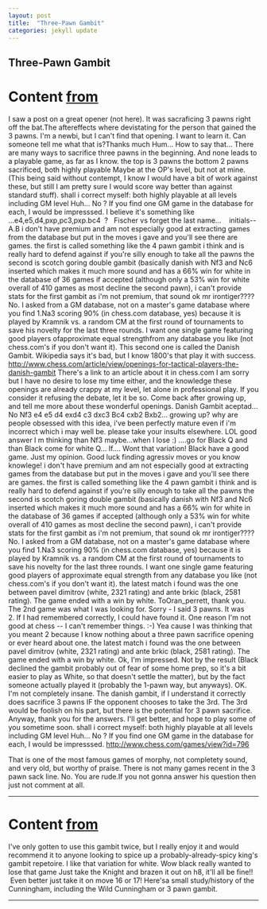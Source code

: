```yaml
---
layout: post
title:  "Three-Pawn Gambit"
categories: jekyll update
---
```


## Three-Pawn Gambit
# Content [from](https://www.chess.com/forum/view/chess-openings/sacrafice-3-pawns-to-open)
I saw a post on a great opener (not here).
It was sacraficing 3 pawns right off the bat.The aftereffects where devistating for the person that gained the 3 pawns.
I'm a newbi, but I can't find that opening. I want to learn it.
Can someone tell me what that is?Thanks much
Hum... How to say that...
There are many ways to sacrifice three pawns in the beginning. And none leads to a playable game, as far as I know.
the top is 3 pawns the bottom 2 pawns sacrificed, both highly playable
Maybe at the OP's level, but not at mine. (This being said without contempt, I know I would have a bit of work against these, but still I am pretty sure I would score way better than against standard stuff).
shall i correct myself: both highly playable at all levels including GM level
Huh... No ?
If you find one GM game in the database for each, I would be impresssed.
I believe it's something like ...e4,e5,d4,pxp,pc3,pxp.bc4  ?   Fischer vs forget the last name...    initials--A.B
i don't have premium and am not especially good at extracting games from the database but put in the moves i gave and you'll see there are games. the first is called something like the 4 pawn gambit i think and is really hard to defend against if you're silly enough to take all the pawns the second is scotch goring double gambit (basically danish with Nf3 and Nc6 inserted which makes it much more sound and has a 66% win for white in the database of 36 games if accepted (although only a 53% win for white overall of 410 games as most decline the second pawn), i can't provide stats for the first gambit as i'm not premium, that sound ok mr irontiger????
No.
I asked from a GM database, not on a master's game database where you find 1.Na3 scoring 90% (in chess.com database, yes) because it is played by Kramnik vs. a random CM at the first round of tournaments to save his novelty for the last three rounds.
I want one single game featuring good players ofapproximate equal strengthfrom any database you like (not chess.com's if you don't want it).
This second one is called the Danish Gambit. Wikipedia says it's bad, but I know 1800's that play it with success.
http://www.chess.com/article/view/openings-for-tactical-players-the-danish-gambit
There's a link to an article about it in chess.com
I am sorry but I have no desire to lose my time either, and the knowledge these openings are already crappy at my level, let alone in professional play.
If you consider it refusing the debate, let it be so. Come back after growing up, and tell me more about these wonderful openings.
Danish Gambit aceptad... No Nf3
e4 e5
d4 exd4
c3 dxc3
Bc4 cxb2
Bxb2...
growing up? why are people obsessed with this idea, i've been perfectly mature even if i'm incorrect which i may well be. please take your insults elsewhere.
LOL good answer
I m thinking than Nf3 maybe...when I lose :)
....go for Black Q and than Black come for white Q... If.... Wont that variation! Black have a good game. Just my opinion. Good luck finding agressiv moves or you know knowlege!
i don't have premium and am not especially good at extracting games from the database but put in the moves i gave and you'll see there are games. the first is called something like the 4 pawn gambit i think and is really hard to defend against if you're silly enough to take all the pawns the second is scotch goring double gambit (basically danish with Nf3 and Nc6 inserted which makes it much more sound and has a 66% win for white in the database of 36 games if accepted (although only a 53% win for white overall of 410 games as most decline the second pawn), i can't provide stats for the first gambit as i'm not premium, that sound ok mr irontiger????
No.
I asked from a GM database, not on a master's game database where you find 1.Na3 scoring 90% (in chess.com database, yes) because it is played by Kramnik vs. a random CM at the first round of tournaments to save his novelty for the last three rounds.
I want one single game featuring good players of approximate equal strength from any database you like (not chess.com's if you don't want it).
the latest match i found was the one between pavel dimitrov (white, 2321 rating) and ante brkic (black, 2581 rating). The game ended with a win by white.
ToOran_perrett, thank you. The 2nd game was what I was looking for.
Sorry - I said 3 pawns. It was 2. If I had remembered correctly, I could have found it. One reason I'm not good at chess -- I can't remember things. :-)
Yea cause I was thinking that you meant 2 because I know nothing about a three pawn sacrifice opening or ever heard about one.
the latest match i found was the one between pavel dimitrov (white, 2321 rating) and ante brkic (black, 2581 rating). The game ended with a win by white.
Ok, I'm impressed.
Not by the result (Black declined the gambit probably out of fear of some home prep, so it's a bit easier to play as White, so that doesn't settle the matter), but by the fact someone actually played it (probably the 1-pawn way, but anyways).
OK. I'm not completely insane. The danish gambit, if I understand it correctly does sacrifice 3 pawns IF the opponent chooses to take the 3rd. The 3rd would be foolish on his part, but there is the potential for 3 pawn sacrifice.
Anyway, thank you for the answers. I'll get better, and hope to play some of you sometime soon.
shall i correct myself: both highly playable at all levels including GM level
Huh... No ?
If you find one GM game in the database for each, I would be impresssed.
http://www.chess.com/games/view?id=796

That is one of the most famous games of morphy, not completety sound, and very old, but worthy of praise. There is not many games recent in the 3 pawn sack line.
No.
You are rude.If you not gonna answer his question then just not comment at all.

---

# Content [from](https://www.chess.com/forum/view/chess-openings/favorite-gambit---cunningham-three-pawns-gambit)

I've only gotten to use this gambit twice, but I really enjoy it and would recommend it to anyone looking to spice up a probably-already-spicy king's gambit repetoire.
I like that variation for white.
Wow black really wanted to lose that game
Just take the Knight and brazen it out on h8, it'll all be fine!!  Even better just take it on move 16 or 17!
Here'sa small study/history of the Cunningham, including the Wild Cunningham or 3 pawn gambit.

---

